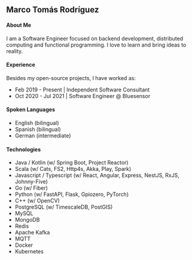 ## Marco Tomás Rodríguez

#### About Me

I am a Software Engineer focused on backend development, distributed computing and functional programming. I love to learn and bring ideas to reality.

#### Experience

Besides my open-source projects, I have worked as:

- Feb 2019 - Present | Independent Software Consultant
- Oct 2020 - Jul 2021 | Software Engineer @ Bluesensor
 
#### Spoken Languages

 - English (bilingual)
 - Spanish (bilingual)
 - German (intermediate)

#### Technologies

- Java / Kotlin (w/ Spring Boot, Project Reactor)
- Scala (w/ Cats, FS2, Http4s, Akka, Play, Spark)
- Javascript / Typescript (w/ React, Angular, Express, NestJS, RxJS, Johnny-Five)
- Go (w/ Fiber)
- Python (w/ FastAPI, Flask, Gpiozero, PyTorch)
- C++ (w/ OpenCV)
- PostgreSQL (w/ TimescaleDB, PostGIS)
- MySQL
- MongoDB
- Redis
- Apache Kafka
- MQTT
- Docker
- Kubernetes
